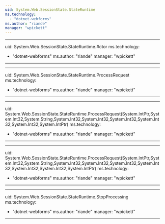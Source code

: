 ```yaml
---
uid: System.Web.SessionState.StateRuntime
ms.technology: 
  - "dotnet-webforms"
ms.author: "riande"
manager: "wpickett"
---
```


---
uid: System.Web.SessionState.StateRuntime.#ctor
ms.technology: 
  - "dotnet-webforms"
ms.author: "riande"
manager: "wpickett"
---

---
uid: System.Web.SessionState.StateRuntime.ProcessRequest
ms.technology: 
  - "dotnet-webforms"
ms.author: "riande"
manager: "wpickett"
---

---
uid: System.Web.SessionState.StateRuntime.ProcessRequest(System.IntPtr,System.Int32,System.String,System.Int32,System.Int32,System.Int32,System.Int32,System.Int32,System.IntPtr)
ms.technology: 
  - "dotnet-webforms"
ms.author: "riande"
manager: "wpickett"
---

---
uid: System.Web.SessionState.StateRuntime.ProcessRequest(System.IntPtr,System.Int32,System.String,System.Int32,System.Int32,System.Int32,System.Int32,System.Int32,System.Int32,System.IntPtr)
ms.technology: 
  - "dotnet-webforms"
ms.author: "riande"
manager: "wpickett"
---

---
uid: System.Web.SessionState.StateRuntime.StopProcessing
ms.technology: 
  - "dotnet-webforms"
ms.author: "riande"
manager: "wpickett"
---
